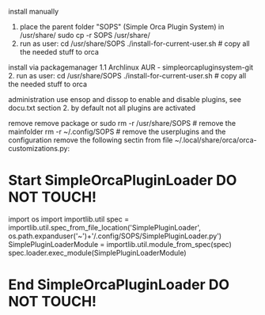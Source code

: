 install manually
1. place the parent folder "SOPS" (Simple Orca Plugin System) in /usr/share/
sudo cp -r SOPS /usr/share/
2. run as user:
cd /usr/share/SOPS
./install-for-current-user.sh # copy all the needed stuff to orca

install via packagemanager
1.1 Archlinux AUR - simpleorcapluginsystem-git
2. run as user:
cd /usr/share/SOPS
./install-for-current-user.sh # copy all the needed stuff to orca

administration
use ensop and dissop to enable and disable plugins, see docu.txt section 2.
by default not all plugins are activated

remove
remove package or
sudo rm -r /usr/share/SOPS # remove the mainfolder
rm -r ~/.config/SOPS # remove the userplugins and the configuration
remove the following sectin from file ~/.local/share/orca/orca-customizations.py:
# Start SimpleOrcaPluginLoader DO NOT TOUCH!
import os
import importlib.util
spec = importlib.util.spec_from_file_location('SimplePluginLoader', os.path.expanduser('~')+'/.config/SOPS/SimplePluginLoader.py')
SimplePluginLoaderModule = importlib.util.module_from_spec(spec)
spec.loader.exec_module(SimplePluginLoaderModule)
# End SimpleOrcaPluginLoader DO NOT TOUCH!

